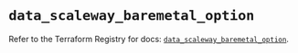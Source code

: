 # `data_scaleway_baremetal_option`

Refer to the Terraform Registry for docs: [`data_scaleway_baremetal_option`](https://registry.terraform.io/providers/scaleway/scaleway/2.59.0/docs/data-sources/baremetal_option).
